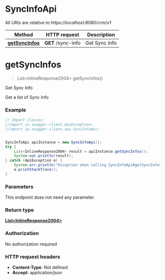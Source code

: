 # SyncInfoApi

All URIs are relative to *https://localhost:8080/crm/v1*

Method | HTTP request | Description
------------- | ------------- | -------------
[**getSyncInfos**](SyncInfoApi.md#getSyncInfos) | **GET** /sync-info | Get Sync Info

<a name="getSyncInfos"></a>
# **getSyncInfos**
> List&lt;InlineResponse2004&gt; getSyncInfos()

Get Sync Info

Get a list of Sync Info

### Example
```java
// Import classes:
//import io.swagger.client.ApiException;
//import io.swagger.client.api.SyncInfoApi;


SyncInfoApi apiInstance = new SyncInfoApi();
try {
    List<InlineResponse2004> result = apiInstance.getSyncInfos();
    System.out.println(result);
} catch (ApiException e) {
    System.err.println("Exception when calling SyncInfoApi#getSyncInfos");
    e.printStackTrace();
}
```

### Parameters
This endpoint does not need any parameter.

### Return type

[**List&lt;InlineResponse2004&gt;**](InlineResponse2004.md)

### Authorization

No authorization required

### HTTP request headers

 - **Content-Type**: Not defined
 - **Accept**: application/json

